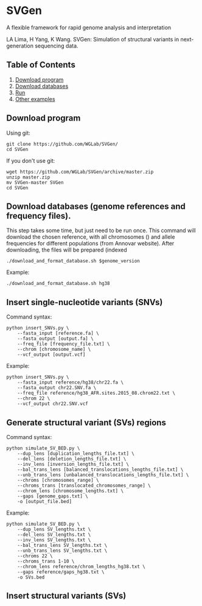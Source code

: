 # SVGen

 A flexible framework for rapid genome analysis and interpretation

LA Lima, H Yang, K Wang. SVGen: Simulation of structural variants in next-generation sequencing data.

<!--
![SVGen workflow](images/svgen_workflow.png?raw=true "SVGen workflow")
-->

## Table of Contents
1. [Download program](#download-program)
2. [Download databases](#databases)
3. [Run](#run)
4. [Other examples](#other-examples)

## Download program

Using git:

	git clone https://github.com/WGLab/SVGen/
	cd SVGen
	
If you don't use git:

	wget https://github.com/WGLab/SVGen/archive/master.zip
	unzip master.zip
	mv SVGen-master SVGen
	cd SVGen

## Download databases (genome references and frequency files).

This step takes some time, but just need to be run once. This command will download the chosen reference, with all chromosomes () and allele frequencies for different populations (from Annovar website). After downloading, the files will be prepared (indexed
	

	
	./download_and_format_database.sh $genome_version
	
Example:
	
	
	./download_and_format_database.sh hg38
	
## Insert single-nucleotide variants (SNVs)

Command syntax:	

	python insert_SNVs.py \
        --fasta_input [reference.fa] \
        --fasta_output [output.fa] \
        --freq_file [frequency_file.txt] \
        --chrom [chromosome_name] \
        --vcf_output [output.vcf]
	

Example:

	python insert_SNVs.py \
        --fasta_input reference/hg38/chr22.fa \
        --fasta_output chr22.SNV.fa \
        --freq_file reference/hg38_AFR.sites.2015_08.chrom22.txt \
        --chrom 22 \
        --vcf_output chr22.SNV.vcf


## Generate structural variant (SVs) regions

Command syntax:

    python simulate_SV_BED.py \
        --dup_lens [duplication_lengths_file.txt] \
        --del_lens [deletion_lengths_file.txt] \
        --inv_lens [inversion_lengths_file.txt] \
        --bal_trans_lens [balanced_translocations_lengths_file.txt] \
        --unb_trans_lens [unbalanced_translocations_lengths_file.txt] \
        --chroms [chromosomes_range] \
        --chroms_trans [translocated_chromosomes_range] \
        --chrom_lens [chromosome_lengths.txt] \
        --gaps [genome_gaps.txt] \
        -o [output_file.bed]


Example:

    python simulate_SV_BED.py \
        --dup_lens SV_lengths.txt \
        --del_lens SV_lengths.txt \
        --inv_lens SV_lengths.txt \
        --bal_trans_lens SV_lengths.txt \
        --unb_trans_lens SV_lengths.txt \
        --chroms 22 \
        --chroms_trans 1-10 \
        --chrom_lens reference/chrom_lengths_hg38.txt \
        --gaps reference/gaps_hg38.txt \
        -o SVs.bed
        
## Insert structural variants (SVs)



	